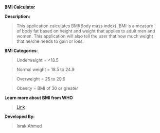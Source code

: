 **BMI Calculator**


**Description:**
> This application calculates BMI(Body mass index).
> BMI is a measure of body fat based on height and weight that applies to adult men and women.
> This application will also tell the user that how much weight that he/she needs to gain or loss.


**BMI Categories:**
> Underweight = <18.5

> Normal weight = 18.5 to 24.9

> Overweight = 25 to 29.9

> Obesity = BMI of 30 or greater


**Learn more about BMI from WHO**
> [Link](https://www.who.int/europe/news-room/fact-sheets/item/a-healthy-lifestyle---who-recommendations)



**Developed By:**
> Israk Ahmed